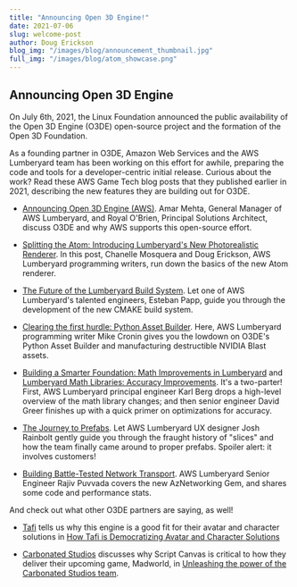 ```yaml
---
title: "Announcing Open 3D Engine!"
date: 2021-07-06
slug: welcome-post
author: Doug Erickson
blog_img: "/images/blog/announcement_thumbnail.jpg"
full_img: "/images/blog/atom_showcase.png"
---
```


## Announcing Open 3D Engine

On July 6th, 2021, the Linux Foundation announced the public availability of the Open 3D Engine (O3DE) open-source project and the formation of the Open 3D Foundation.

As a founding partner in O3DE, Amazon Web Services and the AWS Lumberyard team has been working on this effort for awhile, preparing the code and tools for a developer-centric initial release. Curious about the work? Read these AWS Game Tech blog posts that they published earlier in 2021, describing the new features they are building out for O3DE.

* [Announcing Open 3D Engine (AWS)](https://aws.amazon.com/blogs/gametech/open-3d-engine/). Amar Mehta, General Manager of AWS Lumberyard, and Royal O'Brien, Principal Solutions Architect, discuss O3DE and why AWS supports this open-source effort.

* [Splitting the Atom: Introducing Lumberyard's New Photorealistic Renderer](https://aws.amazon.com/blogs/gametech/splitting-the-atom-introducing-lumberyards-new-photorealistic-renderer/). In this post, Chanelle Mosquera and Doug Erickson, AWS Lumberyard programming writers, run down the basics of the new Atom renderer.

* [The Future of the Lumberyard Build System](https://aws.amazon.com/blogs/gametech/lumberyard-build-system/). Let one of AWS Lumberyard's talented engineers, Esteban Papp, guide you through the development of the new CMAKE build system.

* [Clearing the first hurdle: Python Asset Builder](https://aws.amazon.com/blogs/gametech/clearing-the-first-hurdle-python-asset-builder/). Here, AWS Lumberyard programming writer Mike Cronin gives you the lowdown on O3DE's Python Asset Builder and manufacturing destructible NVIDIA Blast assets.

* [Building a Smarter Foundation: Math Improvements in Lumberyard](https://aws.amazon.com/blogs/gametech/building-a-smarter-foundation-math-improvements-in-lumberyard/) and [Lumberyard Math Libraries: Accuracy Improvements](https://aws.amazon.com/blogs/gametech/lumberyard-math-libraries-accuracy-improvements/). It's a two-parter! First, AWS Lumberyard principal engineer Karl Berg drops a high-level overview of the math library changes; and then senior engineer David Greer finishes up with a quick primer on optimizations for accuracy.

* [The Journey to Prefabs](https://aws.amazon.com/blogs/gametech/the-journey-to-prefabs/). Let AWS Lumberyard UX designer Josh Rainbolt gently guide you through the fraught history of "slices" and how the team finally came around to proper prefabs. Spoiler alert: it involves customers!

* [Building Battle-Tested Network Transport](https://aws.amazon.com/blogs/gametech/building-battle-tested-network-transport/). AWS Lumberyard Senior Engineer Rajiv Puvvada covers the new AzNetworking Gem, and shares some code and performance stats.

And check out what other O3DE partners are saying, as well!

* [Tafi](https://www.maketafi.com/) tells us why this engine is a good fit for their avatar and character solutions in [How Tafi is Democratizing Avatar and Character Solutions](https://aws.amazon.com/blogs/gametech/how-tafi-is-democratizing-avatar-and-character-solutions/)

* [Carbonated Studios](https://www.carbonated.com/) discusses why Script Canvas is critical to how they deliver their upcoming game, Madworld, in [Unleashing the power of the Carbonated Studios team](https://aws.amazon.com/blogs/gametech/unleashing-the-power-of-the-carbonated-studios-team/).
